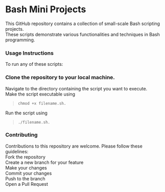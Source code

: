 # Bash Mini Projects

This GitHub repository contains a collection of small-scale Bash scripting projects.<br/> These scripts demonstrate various functionalities and techniques in Bash programming.

### Usage Instructions    
To run any of these scripts:<br/>

### Clone the repository to your local machine. 
Navigate to the directory containing the script you want to execute.<br/>
Make the script executable using <br/>
> ```chmod +x filename.sh.```

Run the script using 

> ```./filename.sh.``` 

### Contributing 
Contributions to this repository are welcome. Please follow these guidelines:<br/>
Fork the repository<br/>
Create a new branch for your feature<br/>
Make your changes<br/>
Commit your changes<br/>
Push to the branch<br/>
Open a Pull Request
